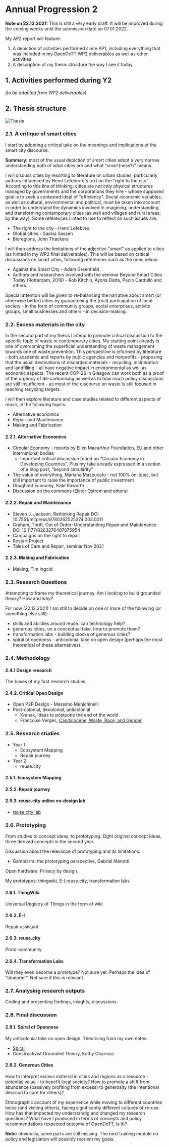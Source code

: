 # Annual Progression 2

**Note on 22.12.2021:** This is still a very early draft. It will be improved during the coming weeks until the submission date on 07.01.2022.

My AP2 report will feature:

 1. A depiction of activities performed since AP1, including everything that was included in my OpenDoTT WP2 deliverables as well as other activities.
 2. A description of my thesis structure the way I see it today.

## 1. Activities performed during Y2

*(to be adapted from WP2 deliverables)*

## 2. Thesis structure

![Thesis](thesis.jpg)

### 2.1. A critique of smart cities

I start by adopting a critical take on the meanings and implications of the smart city discourse.

**Summary:** most of the usual depiction of smart cities adopt a very narrow understanding both of what cities are and what "smart(ness?)" means.

I will discuss cities by resorting to literature on urban studies, particularly authors influenced by Henri Lefebrvre's text on the "right to the city". According to this line of thinking, cities are not only physical structures managed by governments and the corporations they hire - whose supposed goal is to seek a contested ideal of "efficiency". Social-economic variables, as well as cultural, environmental and political, must be taken into account in order to understand the dynamics involved in imagining, understanding and transforming contemporary cities (as well and villages and rural areas, by the way). Some references I inted to use to reflect on such issues are:

- The right to the city - Henri Lefebvre.
- Global cities - Saskia Sassen
- Bioregions, John Thackara

I will then address the limitations of the adjective "smart" as applied to cities (as hinted in my WP2 final deliverables). This will be based on critical discussions on smart cities, following references such as the ones below:

- Against the Smart City - Adam Greenfield
- Authors and researchers involved with the seminar Beyond Smart Cities Today (Rotterdam, 2019) - Rob Kitchin, Ayona Datta, Paolo Cardullo and others.

Special attention will be given to re-balancing the narrative about smart (or otherwise better) cities by guaranteeing the (real) participation of local society - in the form of community groups, social enterprises, activits groups, small businesses and others - in decision-making.

### 2.2. Excess materials in the city

In the second part of my thesis I intend to promote critical discussion to the specific topic of waste in contemporary cities. My starting point already is one of overcoming the superficial understanding of waste management towards one of waste prevention. This perspective is informed by literature - both academic and reports by public agencies and nonprofits - proposing that the usual destinations of discarded materials - recycling, incineration and landfilling - all have negative impact in environmental as well as economic aspects. The recent COP-26 in Glasgow can work both as a proof of the urgency of de-carbonising as well as to how much policy discussions are still insufficient - as most of the discourse on waste is still focused in reaching recycling targets.

I will then explore literature and case studies related to different aspects of reuse, in the following topics:

 - Alternative economics
 - Repair and Maintenance
 - Making and Fabrication

#### 2.2.1. Alternative Economics

 - Circular Economy - reports by Ellen Macarthur Foundation, EU and other international bodies
    - Important critical discussion found on "Circular Economy in Developing Countries". Plus my take already expressed in a section of a blog post, "beyond circularity"
 - The value of everything, Mariana Mazzucato - not 100% on-topic, but still important to raise the importance of public investment
 - Doughnut Economy, Kate Raworth
 - Discussion on the commons (Elinor Ostrom and others)

#### 2.2.2. Repair and Maintenance

  - Steven J. Jackson. Rethinking Repair DOI 10.7551/mitpress/9780262525374.003.0011
  - Graham, Thrift. Out of Order: Understanding Repair and Maintenance DOI 10.1177/0263276407075954
  - Campaigns on the right to repair
  - Restart Project
  - Tales of Care and Repair, seminar Nov 2021

#### 2.2.3. Making and Fabrication

 - Making, Tim Ingold

### 2.3. Research Questions

Attempting to frame my theoretical journey. Am I looking to build grounded theory? How and why?

For now (22.12.2021) I am still to decide on one or more of the following (or something else still):

 - skills and abilities around reuse. can technology help?
 - generous cities, on a conceptual take. how to promote them?
 - transformation labs - building blocks of generous cities?
 - spiral of openness - anticolonial take on open design (perhaps the most theoretical of these alternatives).

### 2.4. Methodology

#### 2.4.1 Design research

The bases of my first research studies.

#### 2.4.2. Critical Open Design

 - Open P2P Design - Massimo Menichinelli
 - Post-colonial, decolonial, anticolonial
   - Krenak, Ideas to postpone the end of the world
   - Françoise Vergès, [Capitalocene, Waste, Race, and Gender](https://www.e-flux.com/journal/100/269165/capitalocene-waste-race-and-gender/)

### 2.5. Research studies

 - Year 1
   - Ecosystem Mapping
   - Repair journey
 - Year 2
   - reuse.city

#### 2.5.1. Ecosystem Mapping

#### 2.5.2. Repair journey

#### 2.5.3. reuse.city online co-design lab

 - [reuse city lab](reuse-city-lab.md)

### 2.6. Prototyping

From studies to concept ideas, to prototyping. Eight original concept ideas, three derived concepts in the second year.

Discussion about the relevance of prototyping and its limitations:

 - Gambiarra: the prototyping perspective, Gabriel Menotti.

Open hardware. Privacy by design.

My prototypes: thingwiki, E-I,reuse.city, transformation labs

#### 2.6.1. ThingWiki

Universal Registry of Things in the form of wiki

#### 2.6.2. E-I

Repair assistant

#### 2.6.3. reuse.city

Proto-community

#### 2.6.4. Transformation Labs

Will they even become a prototype? Not sure yet. Perhaps the idea of "blueprint". Not sure if this is relevant.

### 2.7. Analysing research outputs

Coding and presenting findings, insights, discussions.

### 2.8. Final discussion

#### 2.8.1. Spiral of Openness

My anticolonial take on open design. Theorising from my own notes.

 - [Spiral](spiral.md)
 - Constructivist Grounded Theory, Kathy Charmaz

#### 2.8.2. Generous Cities

How to interpret excess material in cities and regions as a resource - potential value - to benefit local society? How to promote a shift from abundance (passively profiting from excess) to generosity (the intentional decision to care for others)?

Ethnographic account of my experience while moving to different countries twice (and visiting others), facing significantly different cultures of re-use. How has that impacted my understandig and changed my research questions? What have I produced in terms of concepts and policy recommendations (expected outcome of OpenDoTT, is it)?

**Note:** obviously, some parts are still missing. The next training module on policy and legislation will possibly reorient my goals.
